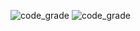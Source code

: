 ![code_grade](https://www.code-inspector.com/project/28284/score/svg)
![code_grade](https://www.code-inspector.com/project/28284/status/svg)
